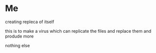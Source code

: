 # Me
creating repleca of itself

this is to make a virus which can replicate the files and replace them and produde more

nothing else
